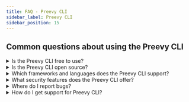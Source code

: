 ```yaml
---
title: FAQ - Preevy CLI
sidebar_label: Preevy CLI
sidebar_position: 15
---
```


## Common questions about using the Preevy CLI

<details>
  <summary>Is the Preevy CLI free to use?</summary>

  Yes, the Preevy CLI is free to use.
</details>

<details>
  <summary> Is the Preevy CLI open source?</summary>

  Yes, the Preevy CLI is open source. You can find the source code on [Github](https://github.com/livecycle-io/preevy).
</details>

<details>
  <summary>Which frameworks and languages does the Preevy CLI support?</summary>

  The Preevy CLI is language and framework agnostic. It works with anything that runs in a Docker container.
</details>

<details>
  <summary>What security features does the Preevy CLI offer?</summary>

  The Preevy CLI uses a secure [SSH tunnel](https://livecycle.io/blogs/preevy-proxy-service-2/) to expose your local development environment using Livecycle's tunnel server, which is only accessible using HTTPS.

  You can enable private URLs to restrict access to your environment.
</details>

<details>
  <summary>Where do I report bugs?</summary>

  You can report bugs on [Github](https://github.com/livecycle-io/preevy/issues). Or you can join the [Livecycle Community](https://community.livecycle.io/) on Slack and report bugs there.
</details>

<details>
  <summary>How do I get support for Preevy CLI?</summary>

  Join the <a href="https://community.livecycle.io" target="_blank">Livecycle Community</a> on Slack to get support for Preevy CLI.
</details>
